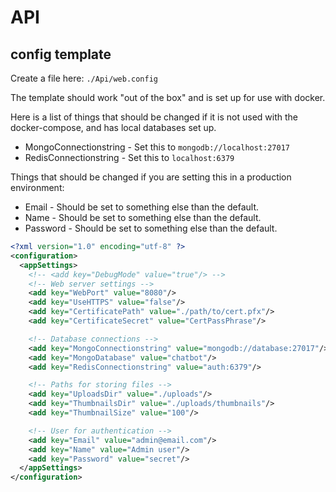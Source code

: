 # API

## config template

Create a file here: `./Api/web.config`

The template should work "out of the box" and is set up for use with docker.

Here is a list of things that should be changed if it is not used with the docker-compose, and has local databases set up.

- MongoConnectionstring - Set this to `mongodb://localhost:27017`
- RedisConnectionstring - Set this to `localhost:6379`

Things that should be changed if you are setting this in a production environment:

- Email - Should be set to something else than the default.
- Name - Should be set to something else than the default.
- Password - Should be set to something else than the default.

```xml
<?xml version="1.0" encoding="utf-8" ?>
<configuration>
  <appSettings>
    <!-- <add key="DebugMode" value="true"/> -->
    <!-- Web server settings -->
    <add key="WebPort" value="8080"/>
    <add key="UseHTTPS" value="false"/>
    <add key="CertificatePath" value="./path/to/cert.pfx"/>
    <add key="CertificateSecret" value="CertPassPhrase"/>

    <!-- Database connections -->
    <add key="MongoConnectionstring" value="mongodb://database:27017"/>
    <add key="MongoDatabase" value="chatbot"/>
    <add key="RedisConnectionstring" value="auth:6379"/>

    <!-- Paths for storing files -->
    <add key="UploadsDir" value="./uploads"/>
    <add key="ThumbnailsDir" value="./uploads/thumbnails"/>
    <add key="ThumbnailSize" value="100"/>

    <!-- User for authentication -->
    <add key="Email" value="admin@email.com"/>
    <add key="Name" value="Admin user"/>
    <add key="Password" value="secret"/>
  </appSettings>
</configuration>
```
